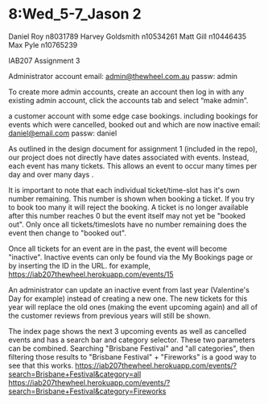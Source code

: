# 8:Wed_5-7_Jason 2
Daniel Roy n8031789
Harvey Goldsmith n10534261
Matt Gill n10446435
Max Pyle n10765239

IAB207 Assignment 3

Administrator account
email: admin@thewheel.com.au
passw: admin

To create more admin accounts, create an account then log in with any existing admin account, click the accounts tab and select “make admin”.

a customer account with some edge case bookings. including bookings for events which were cancelled, booked out and which are now inactive
email: daniel@email.com 
passw: daniel

As outlined in the design document for assignment 1 (included in the repo), our project does not directly have dates associated with events. Instead, each event has many tickets. This allows an event to occur many times per day and over many days .

It is important to note that each individual ticket/time-slot has it's own number remaining. 
This number is shown when booking a ticket. If you try to book too many it will reject the booking.
A ticket is no longer available after this number reaches 0 but the event itself may not yet be "booked out". Only once all tickets/timeslots have no number remaining does the event then change to "booked out".

Once all tickets for an event are in the past, the event will become "inactive". Inactive events can only be found via the My Bookings page or by inserting the ID in the URL. for example,
https://iab207thewheel.herokuapp.com/events/15

An administrator can update an inactive event from last year (Valentine's Day for example) instead of creating a new one. The new tickets for this year will replace the old ones (making the event upcoming again) and all of the customer reviews from previous years will still be shown.


The index page shows the next 3 upcoming events as well as cancelled events and has a search bar and category selector. These two parameters can be combined. Searching "Brisbane Festival" and "all categories", then filtering those results to "Brisbane Festival" + "Fireworks" is a good way to see that this works.
https://iab207thewheel.herokuapp.com/events/?search=Brisbane+Festival&category=all
https://iab207thewheel.herokuapp.com/events/?search=Brisbane+Festival&category=Fireworks
